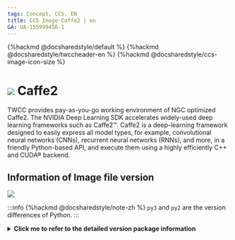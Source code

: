 ```yaml
---
tags: Concept, CCS, EN
title: CCS Image-Caffe2 | en
GA: UA-155999456-1
---
```


{%hackmd @docsharedstyle/default %}
{%hackmd @docsharedstyle/twccheader-en %}
{%hackmd @docsharedstyle/ccs-image-icon-size %}

# <img class="ccsimgicon" src="https://cos.twcc.ai/SYS-MANUAL/uploads/upload_6b3382d3255e279896320ff106a1565d.png">  Caffe2


TWCC provides pay-as-you-go working environment of NGC optimized Caffe2. The NVIDIA Deep Learning SDK accelerates widely-used deep learning frameworks such as Caffe2™. Caffe2 is a deep-learning framework designed to easily express all model types, for example, convolutional neural networks (CNNs), recurrent neural networks (RNNs), and more, in a friendly Python-based API, and execute them using a highly efficiently C++ and CUDA® backend.

## <i class="fa fa-sticky-note" aria-hidden="true"></i> <span class="ccsimglist">Information of Image file version
</span> 

![](https://cos.twcc.ai/SYS-MANUAL/uploads/upload_988af03ed1d907afb2c3fe0e844f307d.png)


:::info
{%hackmd @docsharedstyle/note-zh %}
`py3` and `py2` are the version differences of Python.
:::


<details class="docspoiler">

<summary><b>Click me to refer to the detailed version package information</b></summary>


- [caffe2-18.08-py3-v1](https://docs.nvidia.com/deeplearning/frameworks/caffe2-release-notes/rel_18.08.html#rel_18.08)
- [caffe2-18.08-py2-v1](https://docs.nvidia.com/deeplearning/frameworks/caffe2-release-notes/rel_18.08.html#rel_18.08)

</details>
